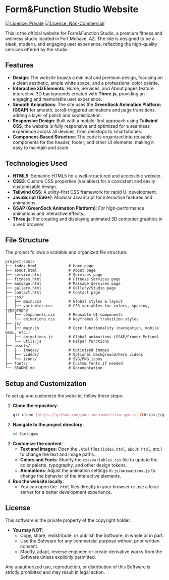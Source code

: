 # Form&Function Studio Website

[![Licence: Private](https://img.shields.io/badge/Private-orange?style=for-the-badge&logo=lock&logoColor=white)](#)
[![Licence: Non-Commercial](https://img.shields.io/badge/Non--Commercial-blue?style=for-the-badge&logo=handshake&logoColor=white)](#)

This is the official website for Form&Function Studio, a premium fitness and wellness studio located in Fort Mohave, AZ. The site is designed to be a sleek, modern, and engaging user experience, reflecting the high-quality services offered by the studio.

## Features

* **Design**: The website boasts a minimal and premium design, focusing on a clean aesthetic, ample white space, and a professional color palette.
* **Interactive 3D Elements**: Home, Services, and About pages feature interactive 3D backgrounds created with **Three.js**, providing an engaging and memorable user experience.
* **Smooth Animations**: The site uses the **GreenSock Animation Platform (GSAP)** for smooth, scroll-triggered animations and page transitions, adding a layer of polish and sophistication.
* **Responsive Design**: Built with a mobile-first approach using **Tailwind CSS**, the website is fully responsive and optimized for a seamless experience across all devices, from desktops to smartphones.
* **Component-Based Structure**: The code is organized into reusable components for the header, footer, and other UI elements, making it easy to maintain and scale.

## Technologies Used

* **HTML5**: Semantic HTML5 for a well-structured and accessible website.
* **CSS3**: Custom CSS properties (variables) for a consistent and easily customizable design.
* **Tailwind CSS**: A utility-first CSS framework for rapid UI development.
* **JavaScript (ES6+)**: Modular JavaScript for interactive features and animations.
* **GSAP (GreenSock Animation Platform)**: For high-performance animations and interactive effects.
* **Three.js**: For creating and displaying animated 3D computer graphics in a web browser.

## File Structure

The project follows a scalable and organized file structure:
```
project-root/
├── index.html              # Home page
├── about.html              # About page
├── service.html            # Services page
├── fitness.html            # Fitness Services page
├── massage.html            # Massage Services page
├── gallery.html            # Gallery/Studio page
├── contact.html            # Contact page
├── css/
│   ├── main.css            # Global styles & layout
│   ├── variables.css       # CSS variables for colors, spacing, typography
│   ├── components.css      # Reusable UI components
│   └── animations.css      # Keyframes & transition styles
├── js/
│   ├── main.js             # Core functionality (navigation, mobile menu, etc.)
│   ├── animations.js       # Global animations (GSAP/Framer Motion)
│   └── utils.js            # Helper functions
├── assets/
│   ├── images/             # Optimized images
│   ├── videos/             # Optional background/hero videos
│   └── icons/              # SVG/PNG icons
├── fonts/                  # Custom fonts if needed
└── README.md               # Documentation
```
## Setup and Customization

To set up and customize the website, follow these steps:

1.  **Clone the repository**:
    ```bash
    git clone [https://github.com/your-username/tina-gym.git](https://github.com/your-username/tina-gym.git)
    ```
2.  **Navigate to the project directory**:
    ```bash
    cd tina-gym
    ```
3.  **Customize the content**:
    * **Text and Images**: Open the `.html` files (`index.html`, `about.html`, etc.) to change the text and image paths.
    * **Colors and Fonts**: Modify the `css/variables.css` file to update the color palette, typography, and other design tokens.
    * **Animations**: Adjust the animation settings in `js/animations.js` to change the behavior of the interactive elements.
4.  **Run the website locally**:
    * You can open the `.html` files directly in your browser or use a local server for a better development experience.

## License

This software is the private property of the copyright holder.

* **You may NOT**:
    * Copy, share, redistribute, or publish the Software, in whole or in part.
    * Use the Software for any commercial purpose without prior written consent.
    * Modify, adapt, reverse engineer, or create derivative works from the Software unless explicitly permitted.

Any unauthorized use, reproduction, or distribution of this Software is strictly prohibited and may result in legal action.